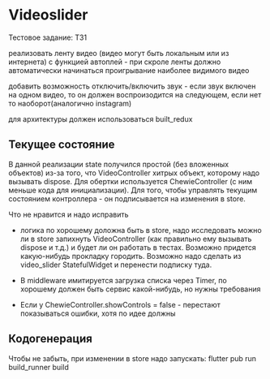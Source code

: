 # Videoslider

Тестовое задание: ТЗ1

реализовать ленту видео (видео могут быть локальным или из интернета) с функцией автоплей - при скроле ленты должно автоматически начинаться проигрывание наиболее видимого видео

добавить возможность отключить/включить звук - если звук включен на одном видео, то он должен воспроизодится на следующем, если нет то наоборот(аналогично instagram)

для архитектуры должен использоваться built_redux

## Текущее состояние

В данной реализации state получился простой (без вложенных объектов) из-за того, что VideoController хитрых объект, которому надо вызывать dispose. Для обертки используется ChewieController (с ним меньше кода для инициализации). Для того, чтобы управлять текущим состоянием контроллера - он подписывается на изменения в store.

Что не нравится и надо исправить

- логика по хорошему доложна быть в store, надо исследовать можно ли в store запихнуть VideoController (как правильно ему вызывать dispose и т.д.) и будет ли он работать в тестах. Возможно придется какую-нибудь прокладку городить. Возможно надо сделать из video_slider StatefulWidget и перенести подписку туда.

- В middleware имитируется загрузка списка через Timer, по хорошему должен быть сервис какой-нибудь, но нужны требования

- Если у ChewieController.showControls = false - перестают показываться ошибки, хотя по идее должны

## Кодогенерация

Чтобы не забыть, при изменении в store надо запускать: flutter pub run build_runner build
